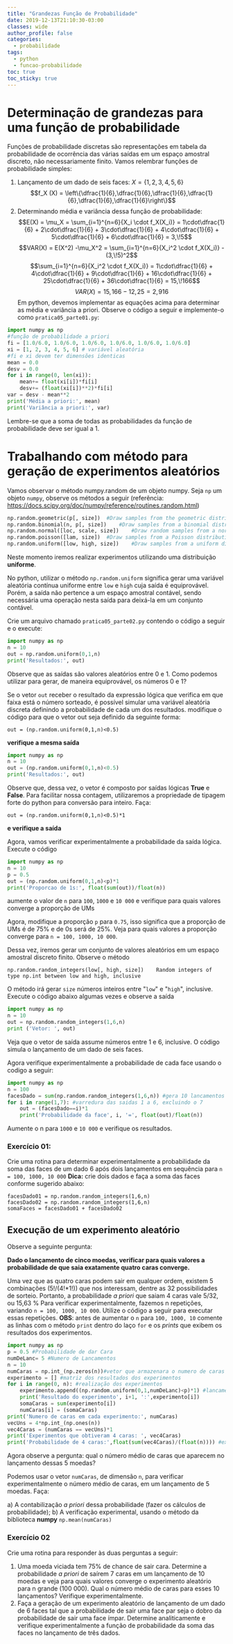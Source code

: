 ```yaml
---
title: "Grandezas Função de Probabilidade"
date: 2019-12-13T21:10:30-03:00
classes: wide
author_profile: false
categories:
  - probabilidade
tags:
  - python
  - funcao-probabilidade
toc: true
toc_sticky: true
---
```


<script>
  MathJax = {
    tex: {inlineMath: [['$', '$'], ['\\(', '\\)']]}
  };
  </script>
  <script id="MathJax-script" async src="https://cdn.jsdelivr.net/npm/mathjax@3/es5/tex-chtml.js"></script>
  
   <script src="https://cdn.jsdelivr.net/npm/mermaid@8.4.0/dist/mermaid.min.js"></script>
 <script>mermaid.initialize({startOnLoad:true});</script>

# Determinação de grandezas para uma função de probabilidade
Funções de probabilidade discretas são representações em tabela da probabilidade de ocorrência das várias saídas em um espaço amostral discreto, não necessariamente finito. Vamos relembrar funções de probabilidade simples:
1. Lançamento de um dado de seis faces: $X = \{1, 2, 3, 4, 5,6\}$ $$f_X (X) = \left\{\dfrac{1}{6},\dfrac{1}{6},\dfrac{1}{6},\dfrac{1}{6},\dfrac{1}{6},\dfrac{1}{6}\right\}$$
2. Determinando média e variância dessa função de probabilidade: $$E(X) = \mu_X =  \sum_{i=1}^{n=6}{X_i \cdot f_X(X_i)} = 1\cdot\dfrac{1}{6} + 2\cdot\dfrac{1}{6} + 3\cdot\dfrac{1}{6} + 4\cdot\dfrac{1}{6} + 5\cdot\dfrac{1}{6} + 6\cdot\dfrac{1}{6}  = 3,\!5$$
$$VAR(X) = E(X^2) -\mu_X^2 = \sum_{i=1}^{n=6}{X_i^2 \cdot f_X(X_i)} - (3,\!5)^2$$
$$\sum_{i=1}^{n=6}{X_i^2 \cdot f_X(X_i)} = 1\cdot\dfrac{1}{6} + 4\cdot\dfrac{1}{6} + 9\cdot\dfrac{1}{6} + 16\cdot\dfrac{1}{6} + 25\cdot\dfrac{1}{6} + 36\cdot\dfrac{1}{6}  = 15,\!166$$
$$VAR(X) = 15,\!166 - 12,\!25 = 2,\!916$$
Em python, devemos implementar as equações acima para determinar as média e variância a priori. Observe o código a seguir e implemente-o como `pratica05_parte01.py`:

````python
import numpy as np
#função de probabilidade a priori
fi = [1.0/6.0, 1.0/6.0, 1.0/6.0, 1.0/6.0, 1.0/6.0, 1.0/6.0] 
xi = [1, 2, 3, 4, 5, 6] # variável aleatória
#fi e xi devem ter dimensões identicas
mean = 0.0
desv = 0.0
for i in range(0, len(xi)):
	mean+= float(xi[i])*fi[i]
	desv+= (float(xi[i])**2)*fi[i]
var = desv - mean**2
print('Média a priori:', mean)
print('Variância a priori:', var)
````
Lembre-se que a soma de todas as probabilidades da função de probabilidade deve ser igual a 1. 
 # Trabalhando com método para geração de experimentos aleatórios

Vamos observar o método numpy.random de um objeto numpy. Seja `np` um objeto `numpy`, observe os métodos a seguir (referência: https://docs.scipy.org/doc/numpy/reference/routines.random.html)
````python
np.random.geometric(p[, size])	#Draw samples from the geometric distribution.
np.random.binomial(n, p[, size])	#Draw samples from a binomial distribution.
np.random.normal([loc, scale, size])	#Draw random samples from a normal (Gaussian) distribution.
np.random.poisson([lam, size])	#Draw samples from a Poisson distribution.
np.random.uniform([low, high, size])	#Draw samples from a uniform distribution.
````


Neste momento iremos realizar experimentos utilizando uma distribuição **uniforme**.

No python, utilizar o método `np.random.uniform` significa gerar uma variável aleatória contínua uniforme entre `low` e `high` cuja saída é equiprovável. Porém, a saída não pertence a um espaço amostral contável, sendo necessária uma operação nesta saída para deixá-la em um conjunto contável.

Crie um arquivo chamado `pratica05_parte02.py` contendo o código a    seguir e o execute:           

````python
import numpy as np
n = 10
out = np.random.uniform(0,1,n)
print('Resultados:', out)
````

Observe que as saídas são valores aleatórios entre 0 e 1. Como podemos utilizar para gerar, de maneira equiprovável, os números 0 e 1?

Se o vetor `out` receber o resultado da expressão lógica que verifica em que faixa está o número sorteado, é possível simular uma variável aleatória discreta definindo a probabilidade de cada um dos resultados.
modifique o código para que o vetor out seja definido da seguinte forma:

    out = (np.random.uniform(0,1,n)<0.5)

**verifique a mesma saída**
````python
import numpy as np
n = 10
out = (np.random.uniform(0,1,n)<0.5)
print('Resultados:', out)
````

Observe que, dessa vez, o vetor é composto por saídas lógicas **True** e **False**. Para facilitar nossa contagem, utilizaremos a propriedade de tipagem forte do python para conversão para inteiro.
Faça:

    out = (np.random.uniform(0,1,n)<0.5)*1

**e verifique a saída**

Agora, vamos verificar experimentalmente a probabilidade da saída lógica. Execute o código
````python
import numpy as np
n = 10
p = 0.5
out = (np.random.uniform(0,1,n)<p)*1
print('Proporcao de 1s:', float(sum(out))/float(n))
````

aumente o valor de `n` para `100`, `1000` e `10 000` e verifique para quais valores converge a proporção de UMs

Agora, modifique a proporção `p` para `0.75`, isso significa que a proporção de UMs é de 75% e de 0s será de 25%. Veja para quais valores a proporção converge para `n = 100, 1000, 10 000`.

Dessa vez, iremos gerar um conjunto de valores aleatórios em um espaço amostral discreto finito. 
Observe o método 

    np.random.random_integers(low[, high, size])	Random integers of type np.int between low and high, inclusive

O método irá gerar `size` números inteiros entre "`low`" e "`high`", inclusive.
Execute o código abaixo algumas vezes e observe a saída
````python
import numpy as np
n = 10
out = np.random.random_integers(1,6,n)
print ('Vetor: ', out)
````

Veja que o vetor de saída assume números entre 1 e 6, inclusive. O código simula o lançamento de um dado de seis faces.

Agora verifique experimentalmente a probabilidade de cada face usando o codigo a seguir:
````python
import numpy as np
n = 100
facesDado = sum(np.random.random_integers(1,6,n)) #gera 10 lancamentos
for i in range(1,7): #varredura das saidas 1 a 6, excluindo o 7
	out = (facesDado==i)*1
	print('Probabilidade da face', i, '=', float(out)/float(n))
````

Aumente o n para `1000` e `10 000` e verifique os resultados.
### Exercício 01: 
Crie uma rotina para determinar experimentalmente a probabilidade da soma das faces de um dado 6 após dois lançamentos em sequência para `n = 100, 1000, 10 000`
**Dica:** crie dois dados e faça a soma das faces conforme sugerido abaixo:

    facesDado01 = np.random.random_integers(1,6,n)
    facesDado02 = np.random.random_integers(1,6,n)
    somaFaces = facesDado01 + facesDado02

## Execução de um experimento aleatório

Observe a seguinte pergunta:

**Dado o lançamento de cinco moedas, verificar para quais valores a probabilidade de que saia exatamente quatro caras converge.**

Uma vez que as quatro caras podem sair em qualquer ordem, existem 5 combinações (5!/(4!*1!)) que nos interessam, dentre as 32 possibilidades de sorteio. Portanto, a probabilidade *a priori* que saiam 4 caras vale 5/32, ou 15,63 %
Para verificar experimentalmente, fazemos n repetições, variando `n = 100, 1000, 10 000`. Utilize o código a seguir para executar essas repetições. **OBS**: antes de aumentar o `n` para `100, 1000, 10` comente as linhas com o método `print` dentro do laço `for` e os *prints* que exibem os resultados dos experimentos.
````python
import numpy as np
p = 0.5 #Probabilidade de dar Cara
numDeLanc= 5 #Numero de Lancamentos
n = 10
numCaras = np.int_(np.zeros(n))#vetor que armazenara o numero de caras em cada rodada
experimento = [] #matriz dos resultados dos experimentos
for i in range(0, n): #realização dos experimentos
	experimento.append((np.random.uniform(0,1,numDeLanc)<p)*1) #lancamento de 5 moedas
	print('Resultado do experimento', i+1, ':',experimento[i])
	somaCaras = sum(experimento[i])
	numCaras[i] = (somaCaras)
print('Numero de caras em cada experimento:', numCaras)
vecUns = 4*np.int_(np.ones(n))
vec4Caras = (numCaras == vecUns)*1
print('Experimentos que obtiveram 4 caras: ', vec4Caras)
print('Probabilidade de 4 caras:',float(sum(vec4Caras)/(float(n)))) #exibicao da probabilidade do experimento
````
Agora observe a pergunta: qual o número médio de caras que aparecem no lançamento dessas 5 moedas? 

Podemos usar o vetor `numCaras`, de dimensão `n`, para verificar experimentalmente o número médio de caras, em um lançamento de 5 moedas. Faça:

a) A contabilização *a priori* dessa probabilidade (fazer os cálculos de probabilidade);
b) A verificação experimental, usando o método da biblioteca **numpy** `np.mean(numCaras)`

### Exercício 02
Crie uma rotina para responder às duas perguntas a seguir:

 1. Uma moeda viciada tem 75% de chance de sair cara. Determine a probabilidade *a priori* de saírem 7 caras em um lançamento de 10 moedas e veja para quais valores converge o experimento aleatório para n grande (100 000). Qual o número médio de caras para esses 10 lançamentos? Verifique experimentalmente.
 2. Faça a geração de um experimento aleatório de lançamento de um dado de 6 faces tal que a probabilidade de sair uma face par seja o dobro da probabilidade de sair uma face ímpar. Determine analiticamente e verifique experimentalmente a função de probabilidade da soma das faces no lançamento de três dados.






